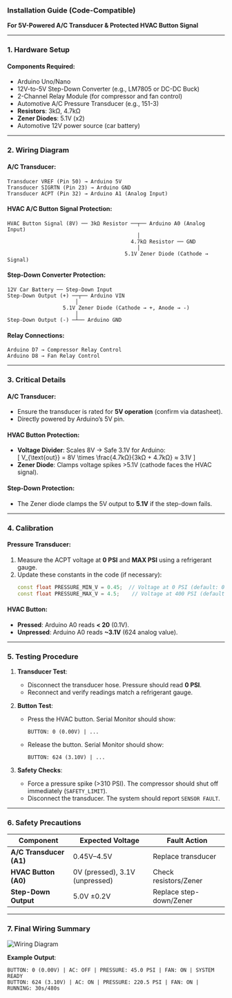 ### **Installation Guide (Code-Compatible)**  
**For 5V-Powered A/C Transducer & Protected HVAC Button Signal**  

---

### **1. Hardware Setup**  
#### **Components Required**:  
- Arduino Uno/Nano  
- 12V-to-5V Step-Down Converter (e.g., LM7805 or DC-DC Buck)  
- 2-Channel Relay Module (for compressor and fan control)  
- Automotive A/C Pressure Transducer (e.g., 151-3)  
- **Resistors**: 3kΩ, 4.7kΩ  
- **Zener Diodes**: 5.1V (x2)  
- Automotive 12V power source (car battery)  

---

### **2. Wiring Diagram**  
#### **A/C Transducer**:  
```
Transducer VREF (Pin 50) → Arduino 5V  
Transducer SIGRTN (Pin 23) → Arduino GND  
Transducer ACPT (Pin 32) → Arduino A1 (Analog Input)  
```

#### **HVAC A/C Button Signal Protection**:  
```
HVAC Button Signal (8V) ── 3kΩ Resistor ──┬── Arduino A0 (Analog Input)  
                                          │  
                                        4.7kΩ Resistor ── GND  
                                          │  
                                      5.1V Zener Diode (Cathode → Signal)  
```

#### **Step-Down Converter Protection**:  
```
12V Car Battery ── Step-Down Input  
Step-Down Output (+) ──┬── Arduino VIN  
                      │  
                  5.1V Zener Diode (Cathode → +, Anode → -)  
                      │  
Step-Down Output (-) ─┴── Arduino GND  
```

#### **Relay Connections**:  
```
Arduino D7 → Compressor Relay Control  
Arduino D8 → Fan Relay Control  
```

---

### **3. Critical Details**  
#### **A/C Transducer**:  
- Ensure the transducer is rated for **5V operation** (confirm via datasheet).  
- Directly powered by Arduino’s 5V pin.  

#### **HVAC Button Protection**:  
- **Voltage Divider**: Scales 8V → Safe 3.1V for Arduino:  
  \[
  V_{\text{out}} = 8V \times \frac{4.7kΩ}{3kΩ + 4.7kΩ} ≈ 3.1V
  \]  
- **Zener Diode**: Clamps voltage spikes >5.1V (cathode faces the HVAC signal).  

#### **Step-Down Protection**:  
- The Zener diode clamps the 5V output to **5.1V** if the step-down fails.  

---

### **4. Calibration**  
#### **Pressure Transducer**:  
1. Measure the ACPT voltage at **0 PSI** and **MAX PSI** using a refrigerant gauge.  
2. Update these constants in the code (if necessary):  
   ```cpp
   const float PRESSURE_MIN_V = 0.45;  // Voltage at 0 PSI (default: 0.5V)  
   const float PRESSURE_MAX_V = 4.5;    // Voltage at 400 PSI (default: 4.5V)  
   ```  

#### **HVAC Button**:  
- **Pressed**: Arduino A0 reads **< 20** (0.1V).  
- **Unpressed**: Arduino A0 reads **~3.1V** (624 analog value).  

---

### **5. Testing Procedure**  
1. **Transducer Test**:  
   - Disconnect the transducer hose. Pressure should read **0 PSI**.  
   - Reconnect and verify readings match a refrigerant gauge.  

2. **Button Test**:  
   - Press the HVAC button. Serial Monitor should show:  
     ```arduino
     BUTTON: 0 (0.00V) | ...  
     ```  
   - Release the button. Serial Monitor should show:  
     ```arduino
     BUTTON: 624 (3.10V) | ...  
     ```  

3. **Safety Checks**:  
   - Force a pressure spike (>310 PSI). The compressor should shut off immediately (`SAFETY_LIMIT`).  
   - Disconnect the transducer. The system should report `SENSOR FAULT`.  

---

### **6. Safety Precautions**  
| Component              | Expected Voltage       | Fault Action |  
|-------------------------|------------------------|---------------|  
| **A/C Transducer (A1)** | 0.45V–4.5V             | Replace transducer |  
| **HVAC Button (A0)**    | 0V (pressed), 3.1V (unpressed) | Check resistors/Zener |  
| **Step-Down Output**    | 5.0V ±0.2V             | Replace step-down/Zener |  

---

### **7. Final Wiring Summary**  
![Wiring Diagram](https://i.imgur.com/qTqSKu5.jpeg) 

**Example Output**:  
```arduino
BUTTON: 0 (0.00V) | AC: OFF | PRESSURE: 45.0 PSI | FAN: ON | SYSTEM READY  
BUTTON: 624 (3.10V) | AC: ON | PRESSURE: 220.5 PSI | FAN: ON | RUNNING: 30s/480s  
```

